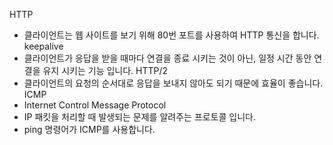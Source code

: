 HTTP
- 클라이언트는 웹 사이트를 보기 위해 80번 포트를 사용하여 HTTP 통신을 합니다.
keepalive
- 클라이언트가 응답을 받을 때마다 연결을 종료 시키는 것이 아닌, 일정 시간 동안 연결을 유지 시키는 기능 입니다.
HTTP/2
- 클라이언트의 요청의 순서대로 응답을 보내지 않아도 되기 때문에 효율이 좋습니다.
ICMP
- Internet Control Message Protocol
- IP 패킷을 처리할 때 발생되는 문제를 알려주는 프로토콜 입니다.
- ping 명령어가 ICMP를 사용합니다.